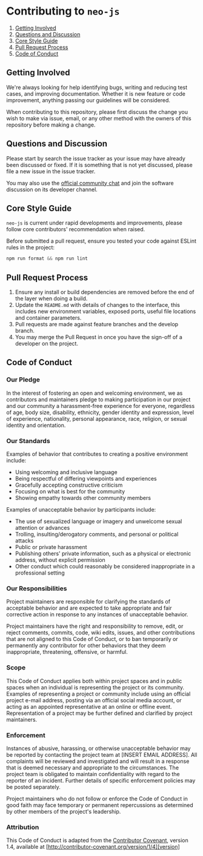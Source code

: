 # Contributing to `neo-js`

1. [Getting Involved](#getting-involved)
1. [Questions and Discussion](#questions-and-discussion)
1. [Core Style Guide](#core-style-guide)
1. [Pull Request Process](#pull-request-process)
1. [Code of Conduct](#code-of-conduct)

## Getting Involved

We're always looking for help identifying bugs, writing and reducing test cases, and improving documentation. Whether it is new feature or code improvement, anything passing our guidelines will be considered.

When contributing to this repository, please first discuss the change you wish to make via issue, email, or any other method with the owners of this repository before making a change.

## Questions and Discussion

Please start by search the issue tracker as your issue may have already been discussed or fixed. If it is something that is not yet discussed, please file a new issue in the issue tracker.

You may also use the [official community chat](https://discord.gg/R8v48YA) and join the software discussion on its developer channel.

## Core Style Guide

`neo-js` is current under rapid developments and improvements, please follow core contributors' recommendation when raised.

Before submitted a pull request, ensure you tested your code against ESLint rules in the project:

```js
npm run format && npm run lint
```

## Pull Request Process

1. Ensure any install or build dependencies are removed before the end of the layer when doing a build.
1. Update the `README.md` with details of changes to the interface, this includes new environment variables, exposed ports, useful file locations and container parameters.
1. Pull requests are made against feature branches and the develop branch.
1. You may merge the Pull Request in once you have the sign-off of a developer on the project.

## Code of Conduct

### Our Pledge

In the interest of fostering an open and welcoming environment, we as
contributors and maintainers pledge to making participation in our project and
our community a harassment-free experience for everyone, regardless of age, body
size, disability, ethnicity, gender identity and expression, level of experience,
nationality, personal appearance, race, religion, or sexual identity and
orientation.

### Our Standards

Examples of behavior that contributes to creating a positive environment
include:

* Using welcoming and inclusive language
* Being respectful of differing viewpoints and experiences
* Gracefully accepting constructive criticism
* Focusing on what is best for the community
* Showing empathy towards other community members

Examples of unacceptable behavior by participants include:

* The use of sexualized language or imagery and unwelcome sexual attention or advances
* Trolling, insulting/derogatory comments, and personal or political attacks
* Public or private harassment
* Publishing others' private information, such as a physical or electronic address, without explicit permission
* Other conduct which could reasonably be considered inappropriate in a professional setting

### Our Responsibilities

Project maintainers are responsible for clarifying the standards of acceptable behavior and are expected to take appropriate and fair corrective action in response to any instances of unacceptable behavior.

Project maintainers have the right and responsibility to remove, edit, or reject comments, commits, code, wiki edits, issues, and other contributions that are not aligned to this Code of Conduct, or to ban temporarily or permanently any contributor for other behaviors that they deem inappropriate, threatening, offensive, or harmful.

### Scope

This Code of Conduct applies both within project spaces and in public spaces when an individual is representing the project or its community. Examples of representing a project or community include using an official project e-mail
address, posting via an official social media account, or acting as an appointed representative at an online or offline event. Representation of a project may be further defined and clarified by project maintainers.

### Enforcement

Instances of abusive, harassing, or otherwise unacceptable behavior may be reported by contacting the project team at [INSERT EMAIL ADDRESS]. All complaints will be reviewed and investigated and will result in a response that
is deemed necessary and appropriate to the circumstances. The project team is obligated to maintain confidentiality with regard to the reporter of an incident. Further details of specific enforcement policies may be posted separately.

Project maintainers who do not follow or enforce the Code of Conduct in good faith may face temporary or permanent repercussions as determined by other members of the project's leadership.

### Attribution

This Code of Conduct is adapted from the [Contributor Covenant][homepage], version 1.4,
available at [http://contributor-covenant.org/version/1/4][version]

[homepage]: http://contributor-covenant.org
[version]: http://contributor-covenant.org/version/1/4/
